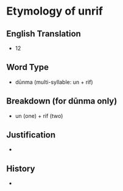# Etymology of unrif

## English Translation
- 12

## Word Type
- dūnma (multi-syllable: un + rif)

## Breakdown (for dūnma only)
- un (one) + rif (two)

## Justification
- 

## History
- 
